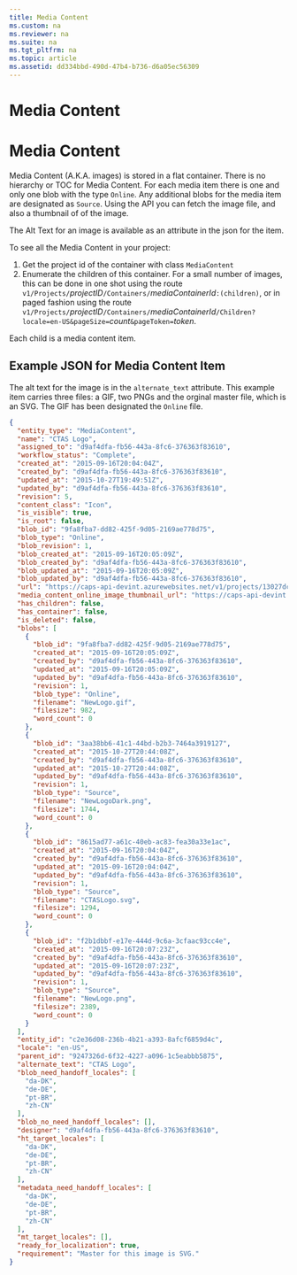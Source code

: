 ```yaml
---
title: Media Content
ms.custom: na
ms.reviewer: na
ms.suite: na
ms.tgt_pltfrm: na
ms.topic: article
ms.assetid: dd334bbd-490d-47b4-b736-d6a05ec56309
---
```

# Media Content
# Media Content

Media Content (A.K.A. images) is stored in a flat container. There is no hierarchy or TOC for Media Content. For each media item there is one and only one blob with the type `Online`. Any additional blobs for the media item are designated as `Source`. Using the API you can fetch the image file, and also a thumbnail of of the image.

The Alt Text for an image is available as an attribute in the json for the item.

To see all the Media Content in your project:

1. Get the project id of the container with class `MediaContent`
2. Enumerate the children of this container. For a small number of images, this can be done in one shot using the route `v1/Projects/`_projectID_`/Containers/`_mediaContainerId_`:(children)`, or in paged fashion using the route `v1/Projects/`_projectID_`/Containers/`_mediaContainerId_`/Children?locale=en-US&pageSize=`_count_`&pageToken=`_token_.

Each child is a media content item. 

## Example JSON for Media Content Item
The alt text for the image is in the `alternate_text` attribute. This example item carries three files: a GIF, two PNGs and the orginal master file, which is an SVG. The GIF has been designated the `Online` file.

```json
{
  "entity_type": "MediaContent",
  "name": "CTAS Logo",
  "assigned_to": "d9af4dfa-fb56-443a-8fc6-376363f83610",
  "workflow_status": "Complete",
  "created_at": "2015-09-16T20:04:04Z",
  "created_by": "d9af4dfa-fb56-443a-8fc6-376363f83610",
  "updated_at": "2015-10-27T19:49:51Z",
  "updated_by": "d9af4dfa-fb56-443a-8fc6-376363f83610",
  "revision": 5,
  "content_class": "Icon",
  "is_visible": true,
  "is_root": false,
  "blob_id": "9fa8fba7-dd82-425f-9d05-2169ae778d75",
  "blob_type": "Online",
  "blob_revision": 1,
  "blob_created_at": "2015-09-16T20:05:09Z",
  "blob_created_by": "d9af4dfa-fb56-443a-8fc6-376363f83610",
  "blob_updated_at": "2015-09-16T20:05:09Z",
  "blob_updated_by": "d9af4dfa-fb56-443a-8fc6-376363f83610",
  "url": "https://caps-api-devint.azurewebsites.net/v1/projects/13027dce-db77-476b-8c34-4154e3445fff/mediacontents/c2e36d08-236b-4b21-a393-8afcf6859d4c",
  "media_content_online_image_thumbnail_url": "https://caps-api-devint.azurewebsites.net/v1/projects/13027dce-db77-476b-8c34-4154e3445fff/mediacontents/c2e36d08-236b-4b21-a393-8afcf6859d4c:(blobcontent(Online))?locale=en-US&scale=small",
  "has_children": false,
  "has_container": false,
  "is_deleted": false,
  "blobs": [
    {
      "blob_id": "9fa8fba7-dd82-425f-9d05-2169ae778d75",
      "created_at": "2015-09-16T20:05:09Z",
      "created_by": "d9af4dfa-fb56-443a-8fc6-376363f83610",
      "updated_at": "2015-09-16T20:05:09Z",
      "updated_by": "d9af4dfa-fb56-443a-8fc6-376363f83610",
      "revision": 1,
      "blob_type": "Online",
      "filename": "NewLogo.gif",
      "filesize": 982,
      "word_count": 0
    },
    {
      "blob_id": "3aa38bb6-41c1-44bd-b2b3-7464a3919127",
      "created_at": "2015-10-27T20:44:08Z",
      "created_by": "d9af4dfa-fb56-443a-8fc6-376363f83610",
      "updated_at": "2015-10-27T20:44:08Z",
      "updated_by": "d9af4dfa-fb56-443a-8fc6-376363f83610",
      "revision": 1,
      "blob_type": "Source",
      "filename": "NewLogoDark.png",
      "filesize": 1744,
      "word_count": 0
    },
    {
      "blob_id": "8615ad77-a61c-40eb-ac83-fea30a33e1ac",
      "created_at": "2015-09-16T20:04:04Z",
      "created_by": "d9af4dfa-fb56-443a-8fc6-376363f83610",
      "updated_at": "2015-09-16T20:04:04Z",
      "updated_by": "d9af4dfa-fb56-443a-8fc6-376363f83610",
      "revision": 1,
      "blob_type": "Source",
      "filename": "CTASLogo.svg",
      "filesize": 1294,
      "word_count": 0
    },
    {
      "blob_id": "f2b1dbbf-e17e-444d-9c6a-3cfaac93cc4e",
      "created_at": "2015-09-16T20:07:23Z",
      "created_by": "d9af4dfa-fb56-443a-8fc6-376363f83610",
      "updated_at": "2015-09-16T20:07:23Z",
      "updated_by": "d9af4dfa-fb56-443a-8fc6-376363f83610",
      "revision": 1,
      "blob_type": "Source",
      "filename": "NewLogo.png",
      "filesize": 2389,
      "word_count": 0
    }
  ],
  "entity_id": "c2e36d08-236b-4b21-a393-8afcf6859d4c",
  "locale": "en-US",
  "parent_id": "9247326d-6f32-4227-a096-1c5eabbb5875",
  "alternate_text": "CTAS Logo",
  "blob_need_handoff_locales": [
    "da-DK",
    "de-DE",
    "pt-BR",
    "zh-CN"
  ],
  "blob_no_need_handoff_locales": [],
  "designer": "d9af4dfa-fb56-443a-8fc6-376363f83610",
  "ht_target_locales": [
    "da-DK",
    "de-DE",
    "pt-BR",
    "zh-CN"
  ],
  "metadata_need_handoff_locales": [
    "da-DK",
    "de-DE",
    "pt-BR",
    "zh-CN"
  ],
  "mt_target_locales": [],
  "ready_for_localization": true,
  "requirement": "Master for this image is SVG."
}
```